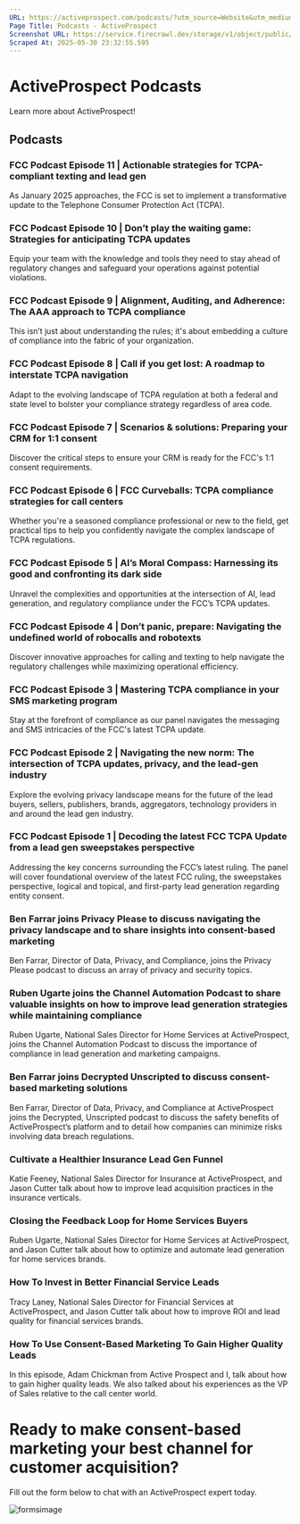```yaml
---
URL: https://activeprospect.com/podcasts/?utm_source=Website&utm_medium=Email&utm_campaign=AP-Email-InsideCBM-September
Page Title: Podcasts - ActiveProspect
Screenshot URL: https://service.firecrawl.dev/storage/v1/object/public/media/screenshot-6ab8dcb6-a9aa-4b2f-8c09-89f026dd68af.png
Scraped At: 2025-05-30 23:32:55.595
---
```

# ActiveProspect Podcasts

Learn more about ActiveProspect!


## Podcasts


### FCC Podcast Episode 11 \| Actionable strategies for TCPA-compliant texting and lead gen

As January 2025 approaches, the FCC is set to implement a transformative update to the Telephone Consumer Protection Act (TCPA).



### FCC Podcast Episode 10 \| Don’t play the waiting game: Strategies for anticipating TCPA updates

Equip your team with the knowledge and tools they need to stay ahead of regulatory changes and safeguard your operations against potential violations.



### FCC Podcast Episode 9 \| Alignment, Auditing, and Adherence: The AAA approach to TCPA compliance

This isn’t just about understanding the rules; it's about embedding a culture of compliance into the fabric of your organization.



### FCC Podcast Episode 8 \| Call if you get lost: A roadmap to interstate TCPA navigation

Adapt to the evolving landscape of TCPA regulation at both a federal and state level to bolster your compliance strategy regardless of area code.



### FCC Podcast Episode 7 \| Scenarios & solutions: Preparing your CRM for 1:1 consent

Discover the critical steps to ensure your CRM is ready for the FCC's 1:1 consent requirements.



### FCC Podcast Episode 6 \| FCC Curveballs: TCPA compliance strategies for call centers

Whether you're a seasoned compliance professional or new to the field, get practical tips to help you confidently navigate the complex landscape of TCPA regulations.



### FCC Podcast Episode 5 \| AI’s Moral Compass: Harnessing its good and confronting its dark side

Unravel the complexities and opportunities at the intersection of AI, lead generation, and regulatory compliance under the FCC’s TCPA updates.



### FCC Podcast Episode 4 \| Don’t panic, prepare: Navigating the undefined world of robocalls and robotexts

Discover innovative approaches for calling and texting to help navigate the regulatory challenges while maximizing operational efficiency.



### FCC Podcast Episode 3 \| Mastering TCPA compliance in your SMS marketing program

Stay at the forefront of compliance as our panel navigates the messaging and SMS intricacies of the FCC's latest TCPA update.



### FCC Podcast Episode 2 \| Navigating the new norm: The intersection of TCPA updates, privacy, and the lead-gen industry

Explore the evolving privacy landscape means for the future of the lead buyers, sellers, publishers, brands, aggregators, technology providers in and around the lead gen industry.



### FCC Podcast Episode 1 \| Decoding the latest FCC TCPA Update from a lead gen sweepstakes perspective

Addressing the key concerns surrounding the FCC’s latest ruling. The panel will cover foundational overview of the latest FCC ruling, the sweepstakes perspective, logical and topical, and first-party lead generation regarding entity consent.



### Ben Farrar joins Privacy Please to discuss navigating the privacy landscape and to share insights into consent-based marketing

Ben Farrar, Director of Data, Privacy, and Compliance, joins the Privacy Please podcast to discuss an array of privacy and security topics.



### Ruben Ugarte joins the Channel Automation Podcast to share valuable insights on how to improve lead generation strategies while maintaining compliance

Ruben Ugarte, National Sales Director for Home Services at ActiveProspect, joins the Channel Automation Podcast to discuss the importance of compliance in lead generation and marketing campaigns.



### Ben Farrar joins Decrypted Unscripted to discuss consent-based marketing solutions

Ben Farrar, Director of Data, Privacy, and Compliance at ActiveProspect joins the Decrypted, Unscripted podcast to discuss the safety benefits of ActiveProspect’s platform and to detail how companies can minimize risks involving data breach regulations.



### Cultivate a Healthier Insurance Lead Gen Funnel

Katie Feeney, National Sales Director for Insurance at ActiveProspect, and Jason Cutter talk about how to improve lead acquisition practices in the insurance verticals.



### Closing the Feedback Loop for Home Services Buyers

Ruben Ugarte, National Sales Director for Home Services at ActiveProspect, and Jason Cutter talk about how to optimize and automate lead generation for home services brands.



### How To Invest in Better Financial Service Leads

Tracy Laney, National Sales Director for Financial Services at ActiveProspect, and Jason Cutter talk about how to improve ROI and lead quality for financial services brands.



### How To Use Consent-Based Marketing To Gain Higher Quality Leads

In this episode, Adam Chickman from Active Prospect and I, talk about how to gain higher quality leads. We also talked about his experiences as the VP of Sales relative to the call center world.


# Ready to make consent-based marketing your best channel for customer acquisition?

Fill out the form below to chat with an ActiveProspect expert today.

![formsimage](https://activeprospect.com/wp-content/uploads/2020/12/formsimage.png)

